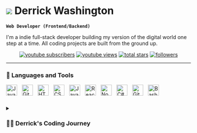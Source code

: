 # <img  src="https://img.icons8.com/emoji/35/null/man-with-mustache-medium-dark-skin-tone.png"/> Derrick Washington

**`Web Developer (Frontend/Backend)`**

I'm a indie full-stack developer building my version of the digital world one step at a time. All coding projects are built from the ground up.

<!-- Badges with custom icons - https://github.com/Dwash71/custom-icon-badges -->
<!-- View counter - https://github.com/Dwash71/Simple-View-Counter -->
<p align="center">
  <a href="https://www.youtube.com/c/ DerrickWashington?sub_confirmation=1">
    <img alt="youtube subscribers" title="Subscribe to my YouTube channel" src="https://custom-icon-badges.demolab.com/youtube/channel/subscribers/UClBbmNJa3zcJXLuUoPOCaWA?color=%23E05D44&label=SUBSCRIBE&logo=video&logoColor=white&style=for-the-badge&labelColor=CE4630"/></a> 
  <a href="https://www.youtube.com/c/DevProTips">
    <img alt="youtube views" title="YouTube views" src="https://custom-icon-badges.demolab.com/youtube/channel/views/UClBbmNJa3zcJXLuUoPOCaWA?color=%23E1AD0E&logo=video&logoColor=white&style=for-the-badge&labelColor=C79600"/></a> 
  <a href="https://github.com/Dwash71?tab=repositories&sort=stargazers">
    <img alt="total stars" title="Total stars on GitHub" src="https://custom-icon-badges.demolab.com/github/stars/Dwash71?color=55960c&style=for-the-badge&labelColor=488207&logo=star"/></a>
  <a href="https://github.com/Dwash71?tab=followers">
    <img alt="followers" title="Follow me on Github" src="https://custom-icon-badges.demolab.com/github/followers/DenverCoder1?color=236ad3&labelColor=1155ba&style=for-the-badge&logo=person-add&label=Follow&logoColor=white"/></a>
 
</p>

----------

### 🧰 Languages and Tools

<img align="left" alt="Java" width="30px" style="padding-right:10px;" src="https://cdn.jsdelivr.net/gh/devicons/devicon/icons/java/java-original.svg"/>
<img align="left" alt="Git" width="30px" style="padding-right:10px;" src="https://cdn.jsdelivr.net/gh/devicons/devicon/icons/git/git-original.svg" />
<img align="left" alt="HTML" width="30px" style="padding-right:10px;" src="https://cdn.jsdelivr.net/gh/devicons/devicon/icons/html5/html5-plain.svg" />
<img align="left" alt="CSS" width="30px" style="padding-right:10px;" src="https://cdn.jsdelivr.net/gh/devicons/devicon/icons/css3/css3-plain.svg" />
<img align="left" alt="JavaScript" width="30px" style="padding-right:10px;" src="https://cdn.jsdelivr.net/gh/devicons/devicon/icons/javascript/javascript-plain.svg" />
<img align="left" alt="React" width="30px" style="padding-right:10px;" src="https://cdn.jsdelivr.net/gh/devicons/devicon/icons/react/react-original.svg" />
<img align="left" alt="NodeJS" width="30px" style="padding-right:10px;" src="https://cdn.jsdelivr.net/gh/devicons/devicon/icons/nodejs/nodejs-original.svg" />
<img align="left" alt="C#" width="30px" style="padding-right:10px;" src="https://cdn.jsdelivr.net/gh/devicons/devicon/icons/csharp/csharp-line.svg" />
<img align="left" alt="GitHub" width="30px" style="padding-right:10px;" src="https://cdn.jsdelivr.net/gh/devicons/devicon/icons/github/github-original.svg" />
<img align="left" alt="Bash" width="30px" style="padding-right:10px;" src="https://cdn.jsdelivr.net/gh/devicons/devicon/icons/bash/bash-original.svg" />
<br />

#

<details>
 <summary><h3>👨‍💻 Derrick's Coding Journey</h3></summary>
   My coding journey started as a curious coder interested wondering how these creative websites, portfolios and applications were created. I developed the passion to learn coding and started out working on getting my certifications on .Net, C#, and SQL server. Afterwards I got a job at a company in which I felt that I became stagnant and needed something different in order to release and use my creative ability. Insert: Web Development. I began to take over 1000+ bootcamps and tutorials to independently learn my passion as a Full Stack Web Developer. I must say it is uncomfortable when you enter into a world where you are crawling to learn how to walk, but at the same time this is where your foundation is established. As the journey continues, I am still learning each day and trying to get better at something I am beginning to love each day.
